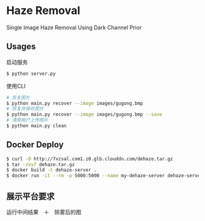 # Haze Removal
Single Image Haze Removal Using Dark Channel Prior

## Usages

启动服务

```bash
$ python server.py
```

使用CLI

```bash
# 恢复图片
$ python main.py recover --image images/gugong.bmp
# 恢复并保存图片
$ python main.py recover --image images/gugong.bmp --save
# 清除用户上传图片
$ python main.py clean
```

## Docker Deploy

```bash
$ curl -O http://7vzsal.com1.z0.glb.clouddn.com/dehaze.tar.gz
$ tar -zxvf dehaze.tar.gz
$ docker build -t dehaze-server .
$ docker run -it --rm -p 5000:5000 --name my-dehaze-server dehaze-server
```

## 展示平台要求
运行中间结果　＋　除雾后的图

